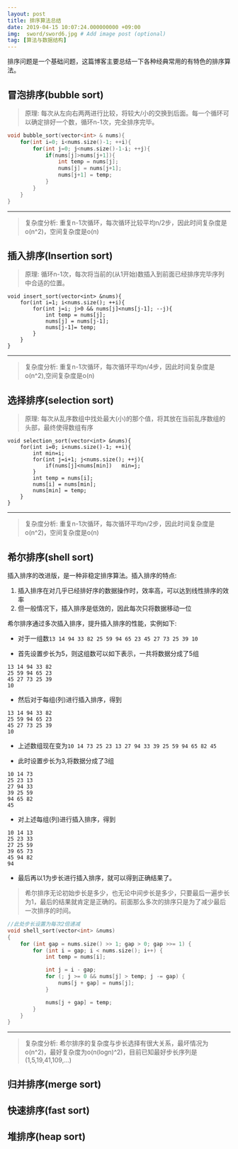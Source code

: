 ```yaml
---
layout: post
title: 排序算法总结
date: 2019-04-15 10:07:24.000000000 +09:00
img:  sword/sword6.jpg # Add image post (optional)
tag: [算法与数据结构]
---
```


排序问题是一个基础问题，这篇博客主要总结一下各种经典常用的有特色的排序算法。

## 冒泡排序(bubble sort)
> 原理: 每次从左向右两两进行比较，将较大/小的交换到后面。每一个循环可以确定排好一个数，循环n-1次，完全排序完毕。

```cpp
void bubble_sort(vector<int> & nums){
    for(int i=0; i<nums.size()-1; ++i){
        for(int j=0; j<nums.size()-1-i; ++j){
            if(nums[j]>nums[j+1]){
                int temp = nums[j];
                nums[j] = nums[j+1];
                nums[j+1] = temp;
            }
        }
    }
}
```
---

> 复杂度分析: 重复n-1次循环，每次循环比较平均n/2步，因此时间复杂度是o(n^2)，空间复杂度是o(n)

## 插入排序(Insertion sort)
> 原理: 循环n-1次，每次将当前的(从1开始)数插入到前面已经排序完毕序列中合适的位置。

```
void insert_sort(vector<int> &nums){
    for(int i=1; i<nums.size(); ++i){
        for(int j=i; j>0 && nums[j]<nums[j-1]; --j){
            int temp = nums[j];
            nums[j] = nums[j-1];
            nums[j-1]= temp;
        }
    }
}
```
---

> 复杂度分析: 重复n-1次循环，每次循环平均n/4步，因此时间复杂度是o(n^2),空间复杂度是o(n)

## 选择排序(selection sort)
> 原理: 每次从乱序数组中找处最大(小)的那个值，将其放在当前乱序数组的头部，最终使得数组有序

```
void selection_sort(vector<int> &nums){
    for(int i=0; i<nums.size()-1; ++i){
        int min=i;
        for(int j=i+1; j<nums.size(); ++j){
            if(nums[j]<nums[min])   min=j;
        }
        int temp = nums[i];
        nums[i] = nums[min];
        nums[min] = temp;
    }
}
```
---

> 复杂度分析: 重复n-1次循环，每次循环平均n/2步，因此时间复杂度是o(n^2)，空间复杂度是o(n)

## 希尔排序(shell sort)
插入排序的改进版，是一种非稳定排序算法。插入排序的特点:
1. 插入排序在对几乎已经排好序的数据操作时，效率高，可以达到线性排序的效率
2. 但一般情况下，插入排序是低效的，因此每次只将数据移动一位

希尔排序通过多次插入排序，提升插入排序的性能，实例如下:

- 对于一组数`13 14 94 33 82 25 59 94 65 23 45 27 73 25 39 10`

- 首先设置步长为5，则这组数可以如下表示，一共将数据分成了5组
```
13 14 94 33 82
25 59 94 65 23
45 27 73 25 39
10
``` 
- 然后对于每组(列)进行插入排序，得到
```
13 14 94 33 82
25 59 94 65 23
45 27 73 25 39
10
```
- 上述数组现在变为`10 14 73 25 23 13 27 94 33 39 25 59 94 65 82 45`

- 此时设置步长为3,将数据分成了3组
```
10 14 73
25 23 13
27 94 33
39 25 59
94 65 82
45
```
- 对上述每组(列)进行插入排序，得到
```
10 14 13
25 23 33
27 25 59
39 65 73
45 94 82
94
```
- 最后再以1为步长进行插入排序，就可以得到正确结果了。

> 希尔排序无论初始步长是多少，也无论中间步长是多少，只要最后一遍步长为1，最后的结果就肯定是正确的。前面那么多次的排序只是为了减少最后一次排序的时间。

```cpp
//此处步长设置为每次2倍递减
void shell_sort(vector<int> &nums)
{
    for (int gap = nums.size() >> 1; gap > 0; gap >>= 1) { 
        for (int i = gap; i < nums.size(); i++) { 
            int temp = nums[i];

            int j = i - gap;
            for (; j >= 0 && nums[j] > temp; j -= gap) {
                nums[j + gap] = nums[j];
            }

            nums[j + gap] = temp;
        }
    }
}
```
---

> 复杂度分析: 希尔排序的复杂度与步长选择有很大关系，最坏情况为o(n^2)，最好复杂度为o(n(logn)^2)，目前已知最好步长序列是(1,5,19,41,109,...)


## 归并排序(merge sort)


## 快速排序(fast sort)


## 堆排序(heap sort)



